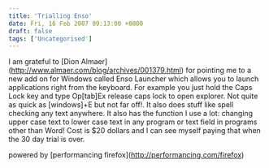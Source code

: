 ```yaml
---
title: 'Trialling Enso'
date: Fri, 16 Feb 2007 09:13:00 +0000
draft: false
tags: ['Uncategorised']
---
```


I am grateful to \[Dion Almaer\](http://www.almaer.com/blog/archives/001379.html) for pointing me to a new add on for Windows called Enso Launcher which allows you to launch applications right from the keyboard. For example you just hold the Caps Lock key and type Op\[tab\]Ex release caps lock to open explorer. Not quite as quick as \[windows\]+E but not far off!. It also does stuff like spell checking any text anywhere. It also has the function I use a lot: changing upper case text to lower case text in any program or text field in programs other than Word! Cost is $20 dollars and I can see myself paying that when the 30 day trial is over.

powered by \[performancing firefox\](http://performancing.com/firefox)